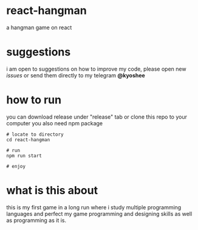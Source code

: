 # react-hangman
 a hangman game on react
 
# suggestions
 i am open to suggestions on how to improve my code, please open new *issues* or send them directly to my telegram **@kyoshee** 
 
# how to run
you can download release under "release" tab or clone this repo to your computer
you also need npm package

```
# locate to directory
cd react-hangman

# run
npm run start

# enjoy
```
 
# what is this about
 this is my first game in a long run where i study multiple programming languages and perfect my game programming and designing skills as well as programming as it is.
